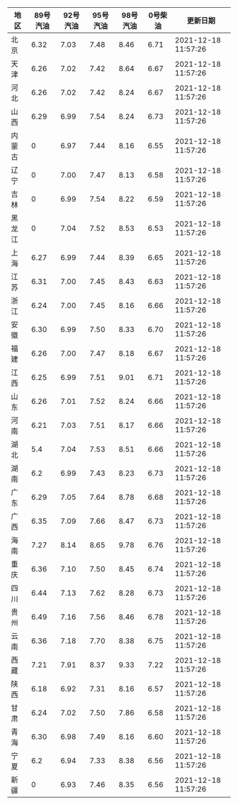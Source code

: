 | 地区 | 89号汽油 | 92号汽油 | 95号汽油 | 98号汽油 | 0号柴油 | 更新日期 |
| --- | --- | --- | --- | --- | --- | --- |
| 北京 | 6.32 | 7.03 | 7.48 | 8.46 | 6.71 | 2021-12-18 11:57:26 |
| 天津 | 6.26 | 7.02 | 7.42 | 8.64 | 6.67 | 2021-12-18 11:57:26 |
| 河北 | 6.26 | 7.02 | 7.42 | 8.24 | 6.67 | 2021-12-18 11:57:26 |
| 山西 | 6.29 | 6.99 | 7.54 | 8.24 | 6.73 | 2021-12-18 11:57:26 |
| 内蒙古 | 0 | 6.97 | 7.44 | 8.16 | 6.55 | 2021-12-18 11:57:26 |
| 辽宁 | 0 | 7.00 | 7.47 | 8.13 | 6.58 | 2021-12-18 11:57:26 |
| 吉林 | 0 | 6.99 | 7.54 | 8.22 | 6.59 | 2021-12-18 11:57:26 |
| 黑龙江 | 0 | 7.04 | 7.52 | 8.53 | 6.53 | 2021-12-18 11:57:26 |
| 上海 | 6.27 | 6.99 | 7.44 | 8.39 | 6.65 | 2021-12-18 11:57:26 |
| 江苏 | 6.31 | 7.00 | 7.45 | 8.43 | 6.63 | 2021-12-18 11:57:26 |
| 浙江 | 6.24 | 7.00 | 7.45 | 8.16 | 6.66 | 2021-12-18 11:57:26 |
| 安徽 | 6.30 | 6.99 | 7.50 | 8.33 | 6.70 | 2021-12-18 11:57:26 |
| 福建 | 6.26 | 7.00 | 7.47 | 8.18 | 6.67 | 2021-12-18 11:57:26 |
| 江西 | 6.25 | 6.99 | 7.51 | 9.01 | 6.71 | 2021-12-18 11:57:26 |
| 山东 | 6.26 | 7.01 | 7.52 | 8.24 | 6.66 | 2021-12-18 11:57:26 |
| 河南 | 6.21 | 7.03 | 7.51 | 8.17 | 6.66 | 2021-12-18 11:57:26 |
| 湖北 | 5.4 | 7.04 | 7.53 | 8.51 | 6.66 | 2021-12-18 11:57:26 |
| 湖南 | 6.2 | 6.99 | 7.43 | 8.23 | 6.73 | 2021-12-18 11:57:26 |
| 广东 | 6.29 | 7.05 | 7.64 | 8.78 | 6.68 | 2021-12-18 11:57:26 |
| 广西 | 6.35 | 7.09 | 7.66 | 8.47 | 6.73 | 2021-12-18 11:57:26 |
| 海南 | 7.27 | 8.14 | 8.65 | 9.78 | 6.76 | 2021-12-18 11:57:26 |
| 重庆 | 6.36 | 7.10 | 7.50 | 8.45 | 6.74 | 2021-12-18 11:57:26 |
| 四川 | 6.44  | 7.13 | 7.62 | 8.28 | 6.73 | 2021-12-18 11:57:26 |
| 贵州 | 6.49 | 7.16 | 7.56 | 8.46 | 6.78 | 2021-12-18 11:57:26 |
| 云南 | 6.36  | 7.18 | 7.70 | 8.38 | 6.75 | 2021-12-18 11:57:26 |
| 西藏 | 7.21 | 7.91 | 8.37 | 9.33 | 7.22 | 2021-12-18 11:57:26 |
| 陕西 | 6.18 | 6.92 | 7.31 | 8.16 | 6.57 | 2021-12-18 11:57:26 |
| 甘肃 | 6.24 | 7.02 | 7.50 | 7.86 | 6.58 | 2021-12-18 11:57:26 |
| 青海 | 6.30 | 6.98 | 7.49 | 8.16 | 6.60 | 2021-12-18 11:57:26 |
| 宁夏 | 6.2 | 6.94 | 7.33 | 8.38 | 6.56 | 2021-12-18 11:57:26 |
| 新疆 | 0 | 6.93 | 7.46 | 8.35 | 6.56 | 2021-12-18 11:57:26 |
